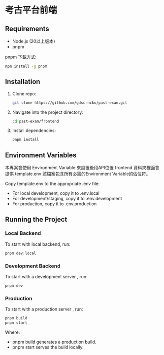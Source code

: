 # 考古平台前端

## Requirements

- Node.js (20以上版本)
- pnpm

pnpm 下載方式:

```sh
npm install -g pnpm
```

## Installation

1. Clone repo:

   ```sh
   git clone https://github.com/gdsc-ncku/past-exam.git
   ```

2. Navigate into the project directory:

   ```sh
   cd past-exam/frontend
   ```

3. Install dependencies:
   ```sh
   pnpm install
   ```

## Environment Variables

本專案會使用 Environment Variable 來設置後段API位置
frontend 資料夾裡面會提供 template.env 該檔案包含所有必需的Environment Variable的佔位符。

Copy template.env to the appropriate .env file:

- For local development, copy it to .env.local
- For development/staging, copy it to .env.development
- For production, copy it to .env.production

## Running the Project

### Local Backend

To start with local backend, run:

```sh
pnpm dev:local
```

### Development Backend

To start with a development server , run:

```sh
pnpm dev
```

### Production

To start with a production server , run:

```sh
pnpm build
pnpm start
```

Where:

- pnpm build generates a production build.
- pnpm start serves the build locally.
